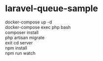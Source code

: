 # laravel-queue-sample

docker-compose up -d  
docker-compose exec php bash  
composer install  
php artisan migrate  
exit 
cd server  
npm install  
npm run watch  
